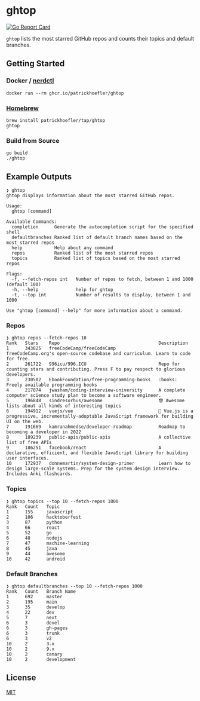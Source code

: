 # ghtop

[![Go Report Card](https://goreportcard.com/badge/github.com/patrickhoefler/ghtop)](https://goreportcard.com/report/github.com/patrickhoefler/ghtop)

`ghtop` lists the most starred GitHub repos and counts their topics and default branches.

## Getting Started

### Docker / [nerdctl](https://github.com/containerd/nerdctl)

```text
docker run --rm ghcr.io/patrickhoefler/ghtop
```

### [Homebrew](https://brew.sh/)

```text
brew install patrickhoefler/tap/ghtop
ghtop
```

### Build from Source

```text
go build
./ghtop
```

## Example Outputs

```text
❯ ghtop
ghtop displays information about the most starred GitHub repos.

Usage:
  ghtop [command]

Available Commands:
  completion      Generate the autocompletion script for the specified shell
  defaultbranches Ranked list of default branch names based on the most starred repos
  help            Help about any command
  repos           Ranked list of the most starred repos
  topics          Ranked list of topics based on the most starred repos

Flags:
  -f, --fetch-repos int   Number of repos to fetch, between 1 and 1000 (default 100)
  -h, --help              help for ghtop
  -t, --top int           Number of results to display, between 1 and 1000

Use "ghtop [command] --help" for more information about a command.
```

### Repos

```text
❯ ghtop repos --fetch-repos 10
Rank   Stars    Repo                                     Description
1      343825   freeCodeCamp/freeCodeCamp                freeCodeCamp.org's open-source codebase and curriculum. Learn to code for free.
2      261722   996icu/996.ICU                           Repo for counting stars and contributing. Press F to pay respect to glorious developers.
3      230502   EbookFoundation/free-programming-books   :books: Freely available programming books
4      217074   jwasham/coding-interview-university      A complete computer science study plan to become a software engineer.
5      196848   sindresorhus/awesome                     😎 Awesome lists about all kinds of interesting topics
6      194912   vuejs/vue                                🖖 Vue.js is a progressive, incrementally-adoptable JavaScript framework for building UI on the web.
7      191669   kamranahmedse/developer-roadmap          Roadmap to becoming a developer in 2022
8      189239   public-apis/public-apis                  A collective list of free APIs
9      186251   facebook/react                           A declarative, efficient, and flexible JavaScript library for building user interfaces.
10     172937   donnemartin/system-design-primer         Learn how to design large-scale systems. Prep for the system design interview.  Includes Anki flashcards.
```

### Topics

```text
❯ ghtop topics --top 10 --fetch-repos 1000
Rank   Count   Topic
1      155     javascript
2      106     hacktoberfest
3      87      python
4      66      react
5      52      go
6      48      nodejs
7      47      machine-learning
8      45      java
9      44      awesome
10     42      android
```

### Default Branches

```text
❯ ghtop defaultbranches --top 10 --fetch-repos 1000
Rank   Count   Branch Name
1      692     master
2      195     main
3      35      develop
4      22      dev
5      7       next
6      3       devel
6      3       gh-pages
6      3       trunk
6      3       v2
10     2       3.x
10     2       9.x
10     2       canary
10     2       development
```

## License

[MIT](https://github.com/patrickhoefler/ghtop/blob/main/LICENSE)
